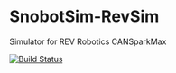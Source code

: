 # SnobotSim-RevSim
Simulator for REV Robotics CANSparkMax

[![Build Status](https://dev.azure.com/pjreiniger/SparkMaxSim/_apis/build/status/SparkMaxSim-CI?branchName=master)](https://dev.azure.com/pjreiniger/SparkMaxSim/_build/latest?definitionId=4&branchName=master)
